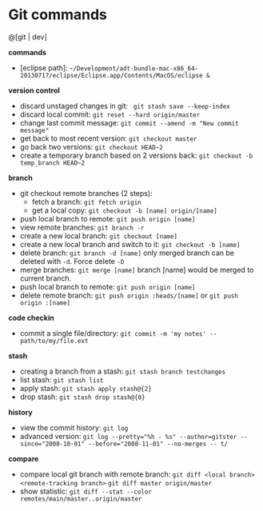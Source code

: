 Git commands
===========


@[git | dev]

**commands**
- [eclipse path]: `~/Development/adt-bundle-mac-x86_64-20130717/eclipse/Eclipse.app/Contents/MacOS/eclipse &`

**version control**
- discard unstaged changes in git: ` git stash save --keep-index` 
- discard local commit: `git reset --hard origin/master`
- change last commit message: `git commit --amend -m "New commit message"`
- get back to most recent version: `git checkout master`
- go back two versions: `git checkout HEAD~2`
- create a temporary branch based on 2 versions back: `git checkout -b temp_branch HEAD~2`

**branch**
- git checkout remote branches (2 steps):
    - fetch a branch: `git fetch origin`
    - get a local copy: `git checkout -b [name] origin/[name]`
- push local branch to remote: `git push origin [name]`
- view remote branches: `git branch -r`
- create a new local branch: `git checkout [name]`
- create a new local branch and switch to it: `git checkout -b [name]`
- delete branch: `git branch -d [name]` only merged branch can be deleted with `-d`. Force delete `-D`
- merge branches: `git merge [name]`  branch [name] would be merged to current branch.
- push local branch to remote: `git push origin [name]`
- delete remote branch: `git push origin :heads/[name]` or `git push origin :[name]`

**code checkin**
- commit a single file/directory: `git commit -m 'my notes' -- path/to/my/file.ext`

**stash**
- creating a branch from a stash: `git stash branch testchanges`
- list stash: `git stash list`
- apply stash: `git stash apply stash@{2}`
- drop stash: `git stash drop stash@{0}`

**history**
- view the commit history: `git log`
- advanced version: `git log --pretty="%h - %s" --author=gitster --since="2008-10-01" --before="2008-11-01" --no-merges -- t/`

**compare**
- compare local git branch with remote branch: `git diff <local branch> <remote-tracking branch>` `git diff master origin/master`
- show statistic: `git diff --stat --color remotes/main/master..origin/master`


